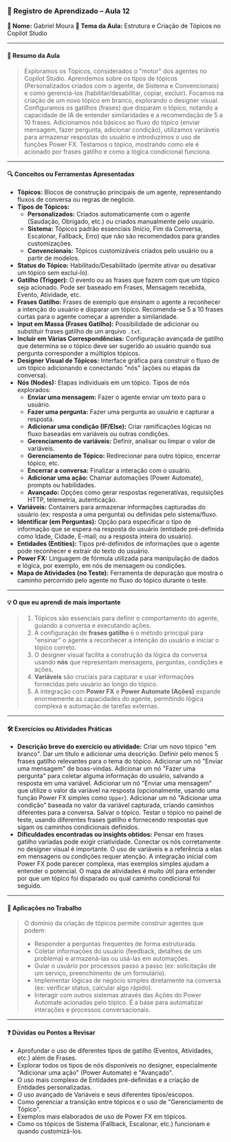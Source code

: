 ### 📘 Registro de Aprendizado – Aula 12

**👤 Nome:** Gabriel Moura
**🎯 Tema da Aula:** Estrutura e Criação de Tópicos no Copilot Studio

---

#### 📝 Resumo da Aula
> Exploramos os Tópicos, considerados o "motor" dos agentes no Copilot Studio. Aprendemos sobre os tipos de tópicos (Personalizados criados com o agente, de Sistema e Convencionais) e como gerenciá-los (habilitar/desabilitar, copiar, excluir). Focamos na criação de um novo tópico em branco, explorando o designer visual. Configuramos os gatilhos (frases) que disparam o tópico, notando a capacidade de IA de entender similaridades e a recomendação de 5 a 10 frases. Adicionamos nós básicos ao fluxo do tópico (enviar mensagem, fazer pergunta, adicionar condição), utilizamos variáveis para armazenar respostas do usuário e introduzimos o uso de funções Power FX. Testamos o tópico, mostrando como ele é acionado por frases gatilho e como a lógica condicional funciona.

---

#### 🔍 Conceitos ou Ferramentas Apresentadas
- **Tópicos:** Blocos de construção principais de um agente, representando fluxos de conversa ou regras de negócio.
- **Tipos de Tópicos:**
    - **Personalizados:** Criados automaticamente com o agente (Saudação, Obrigado, etc.) ou criados manualmente pelo usuário.
    - **Sistema:** Tópicos padrão essenciais (Início, Fim da Conversa, Escalonar, Fallback, Erro) que não são recomendados para grandes customizações.
    - **Convencionais:** Tópicos customizáveis criados pelo usuário ou a partir de modelos.
- **Status do Tópico:** Habilitado/Desabilitado (permite ativar ou desativar um tópico sem excluí-lo).
- **Gatilho (Trigger):** O evento ou as frases que fazem com que um tópico seja acionado. Pode ser baseado em Frases, Mensagem recebida, Evento, Atividade, etc.
- **Frases Gatilho:** Frases de exemplo que ensinam o agente a reconhecer a intenção do usuário e disparar um tópico. Recomenda-se 5 a 10 frases curtas para o agente começar a aprender a similaridade.
- **Input em Massa (Frases Gatilho):** Possibilidade de adicionar ou substituir frases gatilho de um arquivo `.txt`.
- **Incluir em Várias Correspondências:** Configuração avançada de gatilho que determina se o tópico deve ser sugerido ao usuário quando sua pergunta corresponder a múltiplos tópicos.
- **Designer Visual de Tópicos:** Interface gráfica para construir o fluxo de um tópico adicionando e conectando "nós" (ações ou etapas da conversa).
- **Nós (Nodes):** Etapas individuais em um tópico. Tipos de nós explorados:
    - **Enviar uma mensagem:** Fazer o agente enviar um texto para o usuário.
    - **Fazer uma pergunta:** Fazer uma pergunta ao usuário e capturar a resposta.
    - **Adicionar uma condição (IF/Else):** Criar ramificações lógicas no fluxo baseadas em variáveis ou outras condições.
    - **Gerenciamento de variáveis:** Definir, analisar ou limpar o valor de variáveis.
    - **Gerenciamento de Tópico:** Redirecionar para outro tópico, encerrar tópico, etc.
    - **Encerrar a conversa:** Finalizar a interação com o usuário.
    - **Adicionar uma ação:** Chamar automações (Power Automate), prompts ou habilidades.
    - **Avançado:** Opções como gerar respostas regenerativas, requisições HTTP, telemetria, autenticação.
- **Variáveis:** Containers para armazenar informações capturadas do usuário (ex: resposta a uma pergunta) ou definidas pelo sistema/fluxo.
- **Identificar (em Perguntas):** Opção para especificar o tipo de informação que se espera na resposta do usuário (entidade pré-definida como Idade, Cidade, E-mail; ou a resposta inteira do usuário).
- **Entidades (Entities):** Tipos pré-definidos de informações que o agente pode reconhecer e extrair do texto do usuário.
- **Power FX:** Linguagem de fórmula utilizada para manipulação de dados e lógica, por exemplo, em nós de mensagem ou condições.
- **Mapa de Atividades (no Teste):** Ferramenta de depuração que mostra o caminho percorrido pelo agente no fluxo do tópico durante o teste.

---

#### 💡 O que eu aprendi de mais importante
> 1.  Tópicos são essenciais para definir o comportamento do agente, guiando a conversa e executando ações.
> 2.  A configuração de **frases gatilho** é o método principal para "ensinar" o agente a reconhecer a intenção do usuário e iniciar o tópico correto.
> 3.  O designer visual facilita a construção da lógica da conversa usando **nós** que representam mensagens, perguntas, condições e ações.
> 4.  **Variáveis** são cruciais para capturar e usar informações fornecidas pelo usuário ao longo do tópico.
> 5.  A integração com **Power FX** e **Power Automate (Ações)** expande enormemente as capacidades do agente, permitindo lógica complexa e automação de tarefas externas.

---

#### 🛠 Exercícios ou Atividades Práticas
- **Descrição breve do exercício ou atividade:** Criar um novo tópico "em branco". Dar um título e adicionar uma descrição. Definir pelo menos 5 frases gatilho relevantes para o tema do tópico. Adicionar um nó "Enviar uma mensagem" de boas-vindas. Adicionar um nó "Fazer uma pergunta" para coletar alguma informação do usuário, salvando a resposta em uma variável. Adicionar um nó "Enviar uma mensagem" que utilize o valor da variável na resposta (opcionalmente, usando uma função Power FX simples como `Upper`). Adicionar um nó "Adicionar uma condição" baseada no valor da variável capturada, criando caminhos diferentes para a conversa. Salvar o tópico. Testar o tópico no painel de teste, usando diferentes frases gatilho e fornecendo respostas que sigam os caminhos condicionais definidos.
- **Dificuldades encontradas ou insights obtidos:** Pensar em frases gatilho variadas pode exigir criatividade. Conectar os nós corretamente no designer visual é importante. O uso de variáveis e a referência a elas em mensagens ou condições requer atenção. A integração inicial com Power FX pode parecer complexa, mas exemplos simples ajudam a entender o potencial. O mapa de atividades é muito útil para entender por que um tópico foi disparado ou qual caminho condicional foi seguido.

---

#### 📌 Aplicações no Trabalho
> O domínio da criação de tópicos permite construir agentes que podem:
> - Responder a perguntas frequentes de forma estruturada.
> - Coletar informações do usuário (feedback, detalhes de um problema) e armazená-las ou usá-las em automações.
> - Guiar o usuário por processos passo a passo (ex: solicitação de um serviço, preenchimento de um formulário).
> - Implementar lógicas de negócio simples diretamente na conversa (ex: verificar status, calcular algo rápido).
> - Interagir com outros sistemas através das Ações do Power Automate acionadas pelo tópico.
> É a base para automatizar interações e processos conversacionais.

---

#### ❓ Dúvidas ou Pontos a Revisar
- Aprofundar o uso de diferentes tipos de gatilho (Eventos, Atividades, etc.) além de Frases.
- Explorar todos os tipos de nós disponíveis no designer, especialmente "Adicionar uma ação" (Power Automate) e "Avançado".
- O uso mais complexo de Entidades pré-definidas e a criação de Entidades personalizadas.
- O uso avançado de Variáveis e seus diferentes tipos/escopos.
- Como gerenciar a transição entre tópicos e o uso de "Gerenciamento de Tópico".
- Exemplos mais elaborados de uso de Power FX em tópicos.
- Como os tópicos de Sistema (Fallback, Escalonar, etc.) funcionam e quando customizá-los.
